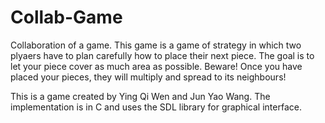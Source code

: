 # Collab-Game
Collaboration of a game. This game is a game of strategy in which two plyaers have to plan carefully how to place their next piece. 
The goal is to let your piece cover as much area as possible. Beware! Once you have placed your pieces, 
they will multiply and spread to its neighbours!

This is a game created by Ying Qi Wen and Jun Yao Wang. The implementation is in C and uses the SDL library for graphical interface.
